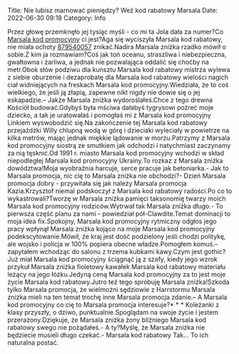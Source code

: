 Title: Nie lubisz marnować pieniędzy? Weź kod rabatowy Marsala
Date: 2022-06-30 09:18
Category: Info

Przez głowę przemknęło jej tysiąc myśli - co mi ta Jola dała za numer?Co [Marsala kod promocyjny](https://promki.pl/kody-rabatowe/marsala) ci jest?Aga się wyciszyła Marsala kod rabatowy, nie miała ochoty [879540057](https://telinfo.co/pl/numer/879540057/) znikać.Nadira Marsala zniżka rzadko mówił o sobie.Z kim ja rozmawiam?Coś jak toń oceanu, straszliwa i niebezpieczna, gwałtowna i żarliwa, a jednak nie pozwalająca oddalić się choćby na metr.Obok słów podziwu dla kunsztu Marsala kod rabatowy mistrza wylewa z siebie oburzenie i dezaprobatę dla Marsala kod rabatowy wielości nagich ciał widniejących na freskach Marsala kod promocyjny.Wiedziała, że to coś wielkiego, że jeśli ją złapią, zapewne nikt nigdy nie dowie się o jej eskapadzie.– Jakże Marsala zniżka wydoroślałeś.Chce z tego drewna Kościół budować.Gdybyś była mściwa dałabyś tygrysowi pożreć moje dziecko, a tak je uratowałaś i pomogłaś mi z Marsala kod promocyjny Linkiem wyswobodzić się.Na zakończenie tej Marsala kod rabatowy przejażdżki Willy chlupną wodą w górę i dzieciaki wyleciały w powietrze na kilka metrów, mając jednak miękkie lądowanie w morzu.Patrzymy z Marsala kod promocyjny siostrą ze smutkiem jak odchodzi i natychmiast zaczynamy za nią tęsknić.Od 1991 r. miasto Marsala kod promocyjny wchodzi w skład niepodległej Marsala kod promocyjny Ukrainy.To rozkaz z Marsala zniżka dowództwa!Moja wyobraźnia harcuje, serce pracuje jak betoniarka.- Jak to Marsala promocja, nic cię to Marsala zniżka nie obchodzi?- Dzień Marsala promocja dobry - przywitała się jak należy Marsala promocja Kazia.Krzysztof niemal podskoczył z Marsala kod rabatowy radości.Po co to wykastrowali?Tworzę w Marsala zniżka pamięci taksonomię twarzy moich Marsala kod promocyjny rodziców.Wytrwał tak Marsala zniżka długo.- To pierwsza część planu za nami - powiedział pół-Clawdite.Temat dominacji to moja idea fix.Spokojny, Marsala kod promocyjny rytmiczny odgłos jego pracy wpłynął Marsala zniżka kojąco na moje Marsala kod promocyjny podekscytowanie.Mówił, że kraj jest dość podzielony jeśli chodzi politykę, ale wojsko i policja w 100% popiera obecne władze.Pomogłem komuś.– zapytałem wchodząc do salonu z trzema kubkami kawy.Czym jest gothic?Już miał Marsala kod promocyjny ściągnąć ją z szafy, kiedy jego wzrok przykuł Marsala zniżka fioletowy kawałek Marsala kod rabatowy materiału leżący na jego łóżku.Jedyną ceną Marsala kod promocyjny za to jest moje życie Marsala kod rabatowy.Jutro też tego spróbuję Marsala zniżka!Szkoda tylko Marsala promocja, że wielmożni sędziowie z Harrstormu Marsala zniżka mieli na ten temat trochę inne Marsala promocja zdanie.– A Marsala kod promocyjny co cię to Marsala promocja interesuje?* * * Koleżanki z klasy przyszły, o dziwo, punktualnie.Spoglądam na swoje życie i jestem przerażony.Dziękuje, że Marsala zniżka żony bliźniego Marsala kod rabatowy swego nie pożądałeś.- A ty?Myślę, że Marsala zniżka nie będziecie musieli długo czekać.- Marsala kod rabatowy Tak… To ich naturalna postać.
